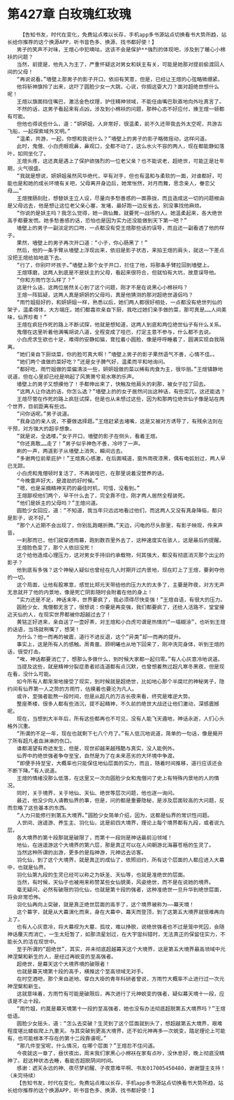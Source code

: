 # 第427章 白玫瑰红玫瑰
        【告知书友，时代在变化，免费站点难以长存，手机app多书源站点切换看书大势所趋，站长给你推荐的这个换源APP，听书音色多、换源、找书都好使！】
       男子的笑声不对味，王煊心中犯嘀咕，这该不会是保护**强烈的体现吧，涉及到了暖心小棉袄的问题？
       当然，前提是，他先入为主了，严重怀疑这对男女和妖主有关，可能是她那对提前偷渡回人间的父母！
       “再说说看。”墙壁上那男子的影子开口，依旧有笑意，但是，已经让王煊的心弦略微绷紧。
       他将斩神旗拎了出来，这吓了圆脸少女一大跳，心说，你搁这耍大刀？面对超绝世想什么呢！
       王煊以旗面挡住嘴巴，激活金色纹理，护住精神领域，不能任由嘴巴耿直地向外吐真言了。
       不然的话，这男子看起来有点凶，涉及到小棉袄的问题，那种心态不好应付，揍王煊一顿都有可能。
       但他也得说些什么，道：“妍妍姐，人非常好，很温柔，前不久还带我去外太空呢，共游古飞船，一起探索域外文明。”
       “温柔，共游，一起，你想和我说什么？”墙壁上的男子的影子略微摇动，这样问道。
       此时，鬼僧、小白虎眼观鼻，鼻观口，全都不动了，这么水火不容的两人，现在都能静如落叶，如同坐化了。
       王煊头疼，这还真是遇上了保护欲强烈的一位老父亲？也不能说老，超绝世，可能正是壮年期，火气很盛。
       “我就是想说，妍妍姐虽然风华绝代，罕有对手，但也有温和与柔软的一面，对谁都好，可能也是和她的成长环境有关吧，父母离开身边后，她常怅然，对月而舞，思念亲人，眷恋父母……”
       王煊搜肠刮肚，想替妖主立人设，尽量向多愁善感的一面靠拢，而且造成这一切的问题根由是父母远去，他是想让这位老父亲心塞，发堵，最好跑一边反省去，别没事找他麻烦。
       “你说的是妖主吗？我怎么觉得，她一跳仙舞，就要死一战场的人。她温柔起来，各大绝世高手都要发慌。她多愁善感的话，恐怕也是因为实力还没能做到天下第一吧？”
       墙壁上的男子一副淡定的口吻，一点都没有受王煊那些话的误导，而且还一副看透了他的样子。
       果然，墙壁上的男子再次开口道：“小子，你心肠黑了！”
       然后，他的一条手臂从墙壁上浮现出来，依旧是影子状态，来拍王煊的肩头，就这一下差点没把王煊给拍地底下去。
       “行了，你别吓坏孩子。”墙壁上那个女子开口，拦住了他，将那条手臂拉回到墙壁上。
       王煊琢磨，这两人到底是不是妖主的父母，看起来很符合，但就怕有大坑，故意误导他。
       “你和方雨竹怎么样了？”
       这是什么话，这两位居然关心到了这个问题，刚才不是在说黑心小棉袄吗？
       王煊一阵狐疑，这两人真是妍妍的父母吗，真是他猜测的那对超绝世道侣吗？
       “雨竹姐挺好的，和妍妍姐一样，熟悉以后，她们两人都很好相处，一点都没有绝世列仙的架子，温柔得体，大方端庄。她们都喜欢亲自下厨，我吃过她们亲手做的菜，那可真是……人间美味，仙界珍肴！”
       王煊在疯狂作死的路上不断试探，他就是想知道，这两人到底和两位绝世仙子有什么关系。
       鬼僧在这里听着他满嘴胡说八道，全程变成了哑巴，打定主意不参与，什么都不去说。
       小白虎求生欲也十足，难得的安静如猫，耷拉着小圆脸，像是呼呼睡着了，圆满实现自我隔离。
       “她们亲自下厨烧菜，你的脸可真大啊！”墙壁上男子的影子果然语气不善，心情不佳。。
       “她们两个谁做的菜好吃？”还是女子脾气好，温柔而平和地询问。
       “都好吃，雨竹姐做的菜偏清淡一些，妍妍姐做的菜以稀有肉食为主，很华丽。”王煊镇静地说道，但在心里却已经是响起了风萧萧兮易水寒的乐声。
       墙壁上的男子又想摸他了！手都伸出来了，快触及他肩头的刹那，被女子拉了回去。
       “这两人让你选的话，你怎么选？”墙壁上的的女子居然问出这种话，有些突兀，这还能选？
       王煊尽管在作死的路上疯狂试探，但是也从未想过这些，因为和那两位绝世仙子像是站在两个世界，目前距离有些远。
       “问你话呢。”男子说道。
       “我身边的亲人说，不要做选择题。”王煊赶紧去堵嘴，这是又被对方诱导了，有残余法则在干预，对方强大的超乎想象。
       “就是说，全选喽。”女子开口，墙壁的影子在侧头，看着王煊。
       “你还真敢……走了！”男子似乎神色不善，冷哼了一声。
       刷的一声，两道影子从墙壁上消失，瞬间远去。
       “多谢两位前辈庇护！”王煊真心感激，在后面喊道，窗外雨夜漆黑，偶有电弧划过，两人早已无踪。
       小白虎和鬼僧顿时复活了，不再装哑巴，在那里说着没营养的话。
       “今晚雷声好大，是渡劫的好时候。”
       “嗯，也是采摘精神天药的最佳时机，可惜，没看到。”
       王煊鄙视他们两个，早干什么去了，完全靠不住，刚才两人居然全程装死。
       “他们是妖主的父母吗？”王煊问道。
       圆脸少女回应，道：“不知道，我当年只远远地看过他们，而这两人又没有真身降临，都只是影子，说不好。”
       “那个人近期不会出现了，你别乱跑瞎折腾。”天边，闪电的尽头那里，有影子映现，传来声音。
       一刹那而已，他们就穿透雨幕，跑到数百里外去了，这种速度实在骇人，这是最后的提醒。
       王煊脸色变了，那个人依旧没死！
       这个给他造成心理压力，这对男女手持旧约承载物，何其强大，都没有彻底消灭那个出尘的影子？
       他到底有多强？这个神秘人疑似也曾经在凡人时期开过内景地，现在盯上了王煊，要剥夺他的一切。
       这个局面，让他有股寒意，感觉比郑元天带给他的压力大的太多了，主要是昨夜，对方无声无息就开了他的内景地，像是死亡阴影随时会附着在他的身上！
       “实力还是不足，神话末年，世界要疯了，我必须得尽快变强！”王煊自语，有很大的压力。
       圆脸少女、鬼僧都无言了，很想说：你要是再变强，我们都要疯了，还给人活路不，堂堂接近天仙的人，在现实世界都被你超越过去了！
       黄铭正好进来，亲自送了一壶好茶，对王煊和小白虎可谓是热情的“一塌糊涂”，也听到王煊的话语，当场就咧嘴了，想哭！
       为什么？他一而再的被震，道行不进反退，这个“异类”却一而再的提升。
       事实上，这是所有人的感触。周青凰、顾明曦也从地下回来了，刚冲洗完身体，听到王煊的话，很受打击。
       “唉，神话都要消亡了，想那么多做什么，到时候大家都一起归零。”有人心灰意冷地说道。
       当提及这些，就是精神分裂症患者祁连道都有点沉默，也曾想着熬过超凡寒冬黑夜，但是现在看，没什么可能。
       如今所有人都渐渐地接受了现实，到时候就是超绝世，比如地心那个半腐烂的神秘男子，隐约间有仙界第一人之势的方雨竹，估摸着也要沦为凡人。
       或许，至强者能熬一段时间，但是从超凡的万古长夜来看，终究是难逆大势。
       整座茶楼，很多人都有些消沉，提不起精神，不久前的绝世大战还让他们激动，深感震撼呢。
       现在，当想到大半年后，所有这些都再也不可见，没有人能飞天遁地，神话永逝，人们心头格外沉重。
       “所谓的不足一年，现在也就剩下七八个月了。”有人低沉地说道，简单的一句话，像是揭开了所有超凡者血淋淋的伤口。
       谁都渴望有奇迹发生，但是，现世却越来越残酷与真实，没人能例外。
       仙界中的绝世强者争夺至宝，自然是为了在未来恶劣的大环境中争渡。
       “即便手持至宝，大概率也只能保住地仙层面的实力，而且，随着时间推移，道行应该还会不断下降。”有人说道。
       王煊的情绪没那么低落，在这里又一次向圆脸少女和鬼僧问了史上有特殊内景地的人的情况。
       同时，关于境界，关于地仙、天仙、绝世等层次问题，他也逐一询问。
       最近，他没少向人请教仙界的事，但是，问的都是重要隐秘，是涉及层面较高的大问题，反而忽略了这些基本的东西。
       “人力只能修行到第五大境界。”圆脸少女简单介绍，因为，这都是仙界的常识性问题。
       人世间、逍遥游、养生主、羽化仙，这是前四大境界，理论上每个境界都有九段，或者说九层。
       各大境界的第十段那就是破限了，而第十一段则是神话最前沿领域！
       地仙，在逍遥游这个大境界的第六层，那是真正可以在人间朝游北海暮苍梧的生灵了。
       当然这种所谓的出游，更多的是指神游，元神远去访客。
       羽化仙，到了这个大境界，就是真正的成仙了，依照旧约，所有这个层面的人都应进入大幕中，也就是仙界。
       羽化仙第九段的生灵已经可以称之为妖圣、天仙等，也就是准绝世的层面。
       当然，有时候，天仙子也被用来称赞某些女仙貌美，风姿绝世，而不是在说她的境界。
       毫无疑问，必然有破限的羽化仙，也就是第十段的强者，这种准绝世一旦升华到绝世层面，将会非常恐怖。
       羽化仙再向上突破，就是真正绝世层面的高手了，这个境界被称为——幕天境！
       这个幕字，就是从大幕演化而来，身在大幕中，幕天而登顶，到了这第五大境界就很难再向上了。
       也有人心灰意冷，将大幕视为大墓，孤坟，难以挣脱，说绝世强者也不过是笼中死囚，会随神话覆灭而消亡，一生太短暂了，如那流星划过，在大宇宙纠错时，无法真正的保留住实力，不能长久的活在现世中。
       至于所谓的“超绝世”，其实，并未彻底超越幕天这个大境界，这是第五大境界最高领域中元神涅槃和新生的人，是经过再蜕变的至高强者。
       超绝世，是幕天这个大境界境的破限者！
       也就是幕天境第十段的高手，横推这个至高领域无对手。
       在时空酒吧，那个来自逝地、穿白大褂的青年科研者曾说，方雨竹大概率不止进行过一次元神涅槃和新生。
       这就意味着，方雨竹有可能是破限后，再次进行了元神蜕变的强者，疑似幕天境十一段，应该是不止十段。
       “雨竹姐，约莫是幕天境第十一段的至高强者，她也没有办法彻底超脱第五大境界吗？”王煊低语。
       圆脸少女摇头，道：“怎么去突破？生灵到了这个层面就到头了，想超越第五大境界，艰难程度堪比蝼蚁爬上九重天。与其突破到更高大境界，还不如元神再多一次蜕变，踏足理论上可能有、也可能根本不存在的第十二段靠谱呢。”
       “那几件至宝呢，什么情况，在哪个层面？”王煊忍不住问道。
       今夜就这一章了，昼伏夜出，周末我们家黑心小棉袄在家有点吵，没休息好，晚上彻底没精神了。趁这种状态去睡，看能否超脱阴间时间。
       感谢：遮天永远的神、夜尽梦初醒、子夜意难平啊、书友017005450480，谢谢盟主支持！（未完待续）
       【告知书友，时代在变化，免费站点难以长存，手机app多书源站点切换看书大势所趋，站长给你推荐的这个换源APP，听书音色多、换源、找书都好使！】
